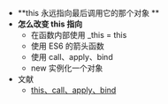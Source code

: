 - **this 永远指向最后调用它的那个对象 **
- **怎么改变 this 指向**
  - 在函数内部使用 _this = this
  - 使用 ES6 的箭头函数
  - 使用 call、apply、bind
  - new 实例化一个对象
- 文献
  - [this、call、apply、bind](https://juejin.cn/post/6844903496253177863)
